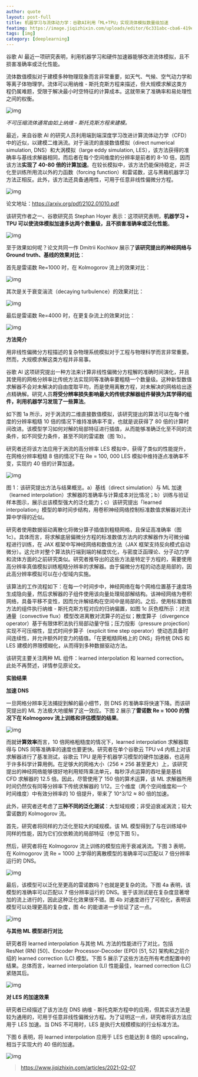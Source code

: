 ```yaml
---
author: quote
layout: post-full
title: 机器学习与流体动力学：谷歌AI利用「ML+TPU」实现流体模拟数量级加速
featimg: https://image.jiqizhixin.com/uploads/editor/6c331abc-cba6-419e-bb72-07b3454a86cb/640.png
tags: [img]
category: [deeplearning]
---
```

谷歌 AI 最近一项研究表明，利用机器学习和硬件加速器能够改进流体模拟，且不损害准确率或泛化性能。

流体数值模拟对于建模多种物理现象而言非常重要，如天气、气候、空气动力学和等离子体物理学。流体可以用纳维 - 斯托克斯方程来描述，但大规模求解这类方程仍属难题，受限于解决最小时空特征的计算成本。这就带来了准确率和易处理性之间的权衡。



![img](https://image.jiqizhixin.com/uploads/editor/6c331abc-cba6-419e-bb72-07b3454a86cb/640.png)

*不可压缩流体通常由如上纳维 - 斯托克斯方程来建模。*



最近，来自谷歌 AI 的研究人员利用端到端深度学习改进计算流体动力学（CFD）中的近似，以建模二维涡流。对于湍流的直接数值模拟（direct numerical simulation, DNS）和大涡模拟（large eddy simulation, LES），该方法获得的准确率与基线求解器相同，而后者在每个空间维度的分辨率是前者的 8-10 倍，因而该方法**实现了 40-80 倍的计算加速**。在较长模拟中，该方法仍能保持稳定，并泛化至训练所用流以外的力函数（forcing function）和雷诺数，这与黑箱机器学习方法正相反。此外，该方法还具备通用性，可用于任意非线性偏微分方程。

![img](https://image.jiqizhixin.com/uploads/editor/aac70b84-1a34-4ccc-88f2-58814732395c/640.png)



论文地址：https://arxiv.org/pdf/2102.01010.pdf



该研究作者之一、谷歌研究员 Stephan Hoyer 表示：这项研究表明，**机器学习 + TPU 可以使流体模拟加速多达两个数量级，且不损害准确率或泛化性能**。

![img](https://image.jiqizhixin.com/uploads/editor/0c80cf65-0353-4f43-9299-8288a8e6e4e9/640.png)

至于效果如何呢？论文共同一作 Dmitrii Kochkov 展示了**该研究提出的神经网络与 Ground truth、基线的效果对比**：



首先是雷诺数 Re=1000 时，在 Kolmogorov 流上的效果对比：

![img](https://image.jiqizhixin.com/uploads/editor/6c8cba2d-0874-4366-8bfd-73ace83f3e70/640.gif)

其次是关于衰变湍流（decaying turbulence）的效果对比：

![img](https://image.jiqizhixin.com/uploads/editor/00f6eb49-4655-4e90-8e11-f6985b0b9df9/640.gif)

最后是雷诺数 Re=4000 时，在更复杂流上的效果对比：

![img](https://image.jiqizhixin.com/uploads/editor/a7974d8c-4b74-42bd-bd97-9e14e0cd07e4/640.gif)

**方法简介**



用非线性偏微分方程描述的复杂物理系统模拟对于工程与物理科学而言非常重要。然而，大规模求解这类方程并非易事。



谷歌 AI 这项研究提出一种方法来计算非线性偏微分方程解的准确时间演化，并且其使用的网格分辨率比传统方法实现同等准确率要粗糙一个数量级。这种新型数值求解器不会对未解决的自由度取平均，而是使用离散方程，对未解决的网格给出逐点精确解。研究人员**将受分辨率损失影响最大的传统求解器组件替换为其学得的组件，利用机器学习发现了一些算法**。



如下图 1a 所示，对于涡流的二维直接数值模拟，该研究提出的算法可以在每个维度的分辨率粗糙 10 倍的情况下维持准确率不变，也就是说获得了 80 倍的计算时间改进。该模型学习如何对解的局部特征进行插值，从而能够准确泛化至不同的流条件，如不同受力条件，甚至不同的雷诺数（图 1b）。



研究者还将该方法应用于涡流的高分辨率 LES 模拟中，获得了类似的性能提升，在网格分辨率粗糙 8 倍的情况下在 Re = 100, 000 LES 模拟中维持逐点准确率不变，实现约 40 倍的计算加速。



![img](https://image.jiqizhixin.com/uploads/editor/f3a4c982-decd-423f-bcb8-55cde5679bb0/640.png)

图 1：该研究提出方法与结果概览。a）基线（direct simulation）与 ML 加速（learned interpolation）求解器的准确率与计算成本对比情况；b）训练与验证样本图示，展示出该模型强大的泛化能力；c）该研究提出「learned interpolation」模型的单时间步结构，用卷积神经网络控制标准数值求解器对流计算中学得的近似。



研究者使用数据驱动离散化将微分算子插值到粗糙网格，且保证高准确率（图 1c）。具体而言，将求解底层偏微分方程的标准数值方法内的求解器作为可微分编程进行训练，在 JAX 框架中写神经网络和数值方法（JAX 框架支持反向模式自动微分）。这允许对整个算法执行端到端的梯度优化，与密度泛函理论、分子动力学和流体方面的之前研究类似。研究者推导出的这些方法是特定于方程的，需要使用高分辨率真值模拟训练粗糙分辨率的求解器。由于偏微分方程的动态是局部的，因此高分辨率模拟可以在小型域内实施。



该算法的工作流程如下：在每一个时间步中，神经网络在每个网格位置基于速度场生成隐向量，然后求解器的子组件使用该向量处理局部解结构。该神经网络为卷积网络，具备平移不变性，因而允许解结构在空间中是局部的。之后，使用标准数值方法的组件执行纳维 - 斯托克斯方程对应的归纳偏置，如图 1c 灰色框所示：对流通量（convective flux）模型改进离散对流算子的近似；散度算子（divergence operator）基于有限体积法执行局部动量守恒；压力投影（pressure projection）实现不可压缩性，显式时间步算子（explicit time step operator）使动态具备时间连续性，并允许额外时变力的插值。「在更粗糙网格上的 DNS」将传统 DNS 和 LES 建模的界限模糊化，从而得到多种数据驱动方法。



该研究主要关注两种 ML 组件：learned interpolation 和 learned correction。此处不再赘述，详情参见原论文。



**实验结果**



**加速 DNS**



一旦网格分辨率无法捕捉到解的最小细节，则 DNS 的准确率将快速下降。而该研究提出的 ML 方法极大地缓解了这一效应。下图 2 展示了**雷诺数 Re = 1000 的情况下在 Kolmogorov 流上训练和评估模型的结果**。

![img](https://image.jiqizhixin.com/uploads/editor/87b6e9c9-cae8-4d6a-91a6-691b996fc543/640.png)

而就**计算效率**而言，10 倍网格粗糙度的情况下，learned interpolation 求解器取得与 DNS 同等准确率的速度也要更快。研究者在单个谷歌云 TPU v4 内核上对该求解器进行了基准测试，谷歌云 TPU 是用于机器学习模型的硬件加速器，也适用于许多科学计算用例。在足够大的网格大小（256 × 256 甚至更大）上，该研究提出的神经网络能够很好地利用矩阵乘法单元，每秒浮点运算的吞吐量是基线 CFD 求解器的 12.5 倍。因此，尽管使用了 150 倍的算术运算，该 ML 求解器所用时间仍然仅有同等分辨率下传统求解器的 1/12。三个维度（两个空间维度和一个时间维度）中有效分辨率的 10 倍提升，带来了 10^3/12 ≈ 80 倍的加速。



此外，研究者还考虑了**三种不同的泛化测试**：大型域规模；非受迫衰减涡流；较大雷诺数的 Kolmogorov 流。



首先，研究者将同样的力泛化至较大的域规模。该 ML 模型得到了与在训练域中同样的性能，因为它们仅依赖流的局部特征（参见下图 5）。



然后，研究者将在 Kolmogorov 流上训练的模型应用于衰减涡流。下图 3 表明，在 Kolmogorov 流 Re = 1000 上学得的离散模型的准确率可以匹配以 7 倍分辨率运行的 DNS。

![img](https://image.jiqizhixin.com/uploads/editor/764d8a31-0aae-49b7-a36f-519932f1165a/640.png)

最后，该模型可以泛化至更高的雷诺数吗？也就是更复杂的流。下图 4a 表明，该模型的准确率可以匹配以 7 倍分辨率运行的 DNS。鉴于该测试是在复杂度显著增加的流上进行的，因此这种泛化效果很不错。图 4b 对速度进行了可视化，表明该模型可以处理更高的复杂度，图 4c 的能谱进一步验证了这一点。

![img](https://image.jiqizhixin.com/uploads/editor/b4125005-0638-47b1-b3af-01e4867e2960/640.png)

**与其他 ML 模型进行对比**



研究者将 learned interpolation 与其他 ML 方法的性能进行了对比，包括 ResNet (RN) [50]、Encoder Processor-Decoder (EPD) [51, 52] 架构和之前介绍的 learned correction (LC) 模型。下图 5 展示了这些方法在所有考虑配置中的结果。总体而言，learned interpolation (LI) 性能最佳，learned correction (LC) 紧随其后。

![img](https://image.jiqizhixin.com/uploads/editor/d4ce534a-882d-46c7-a21d-72d737216693/640.png)

**对 LES 的加速效果**



研究者已经描述了该方法在 DNS 纳维 - 斯托克斯方程中的应用，但其实该方法是较为通用的，可用于任意非线性偏微分方程。为了证明这一点，研究者将该方法应用于 LES 加速。当 DNS 不可用时，LES 是执行大规模模拟的行业标准方法。



下图 6 表明，将 learned interpolation 应用于 LES 也能达到 8 倍的 upscaling，相当于实现大约 40 倍的加速。

![img](https://image.jiqizhixin.com/uploads/editor/8e18f03c-b71a-4479-88b5-6dddebd60372/640.png)

> https://www.jiqizhixin.com/articles/2021-02-07